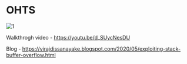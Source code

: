 # OHTS

![1](https://user-images.githubusercontent.com/41176872/81694121-941dea00-947e-11ea-9d07-8db9a2c214c3.PNG)

Walkthrogh video - https://youtu.be/d_SUycNesDU

Blog - https://virajdissanayake.blogspot.com/2020/05/exploiting-stack-buffer-overflow.html


